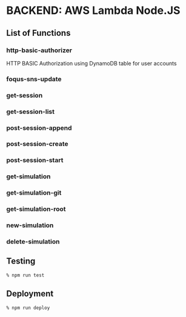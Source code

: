 # BACKEND: AWS Lambda Node.JS
## List of Functions
### http-basic-authorizer
HTTP BASIC Authorization using DynamoDB table for user accounts 
### foqus-sns-update
### get-session
### get-session-list
### post-session-append
### post-session-create
### post-session-start
### get-simulation
### get-simulation-git
### get-simulation-root
### new-simulation
### delete-simulation
## Testing
```
% npm run test
```
## Deployment 
```
% npm run deploy
```
